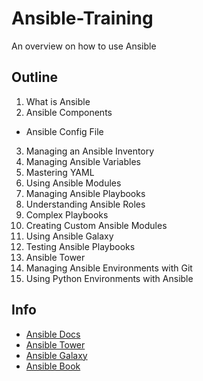 # Ansible-Training
An overview on how to use Ansible

## Outline

1. What is Ansible
2. Ansible Components
  - Ansible Config File
3. Managing an Ansible Inventory
4. Managing Ansible Variables
5. Mastering YAML
6. Using Ansible Modules
7. Managing Ansible Playbooks
8. Understanding Ansible Roles
9. Complex Playbooks
10. Creating Custom Ansible Modules
11. Using Ansible Galaxy
12. Testing Ansible Playbooks
13. Ansible Tower
14. Managing Ansible Environments with Git
15. Using Python Environments with Ansible

## Info

- [Ansible Docs](http://docs.ansible.com/)
- [Ansible Tower](http://www.ansible.com/tower)
- [Ansible Galaxy](https://galaxy.ansible.com/)
- [Ansible Book](http://shop.oreilly.com/product/0636920035626.do)

